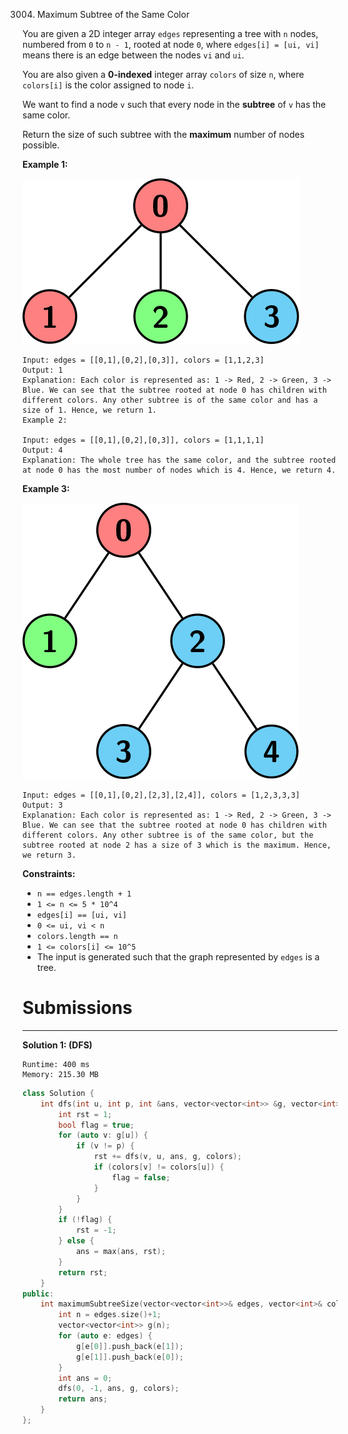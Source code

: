 3004. Maximum Subtree of the Same Color

You are given a 2D integer array `edges` representing a tree with `n` nodes, numbered from `0` to `n - 1`, rooted at node `0`, where `edges[i] = [ui, vi]` means there is an edge between the nodes `vi` and `ui`.

You are also given a **0-indexed** integer array `colors` of size `n`, where `colors[i]` is the color assigned to node `i`.

We want to find a node `v` such that every node in the **subtree** of `v` has the same color.

Return the size of such subtree with the **maximum** number of nodes possible.

 



**Example 1:**

![3004_20231216-134026.png](img/3004_20231216-134026.png)
```
Input: edges = [[0,1],[0,2],[0,3]], colors = [1,1,2,3]
Output: 1
Explanation: Each color is represented as: 1 -> Red, 2 -> Green, 3 -> Blue. We can see that the subtree rooted at node 0 has children with different colors. Any other subtree is of the same color and has a size of 1. Hence, we return 1.
Example 2:

Input: edges = [[0,1],[0,2],[0,3]], colors = [1,1,1,1]
Output: 4
Explanation: The whole tree has the same color, and the subtree rooted at node 0 has the most number of nodes which is 4. Hence, we return 4.
```

**Example 3:**

![3004_20231216-134017.png](img/3004_20231216-134017.png)
```
Input: edges = [[0,1],[0,2],[2,3],[2,4]], colors = [1,2,3,3,3]
Output: 3
Explanation: Each color is represented as: 1 -> Red, 2 -> Green, 3 -> Blue. We can see that the subtree rooted at node 0 has children with different colors. Any other subtree is of the same color, but the subtree rooted at node 2 has a size of 3 which is the maximum. Hence, we return 3.
```

**Constraints:**

* `n == edges.length + 1`
* `1 <= n <= 5 * 10^4`
* `edges[i] == [ui, vi]`
* `0 <= ui, vi < n`
* `colors.length == n`
* `1 <= colors[i] <= 10^5`
* The input is generated such that the graph represented by `edges` is a tree.

# Submissions
---
**Solution 1: (DFS)**
```
Runtime: 400 ms
Memory: 215.30 MB
```
```c++
class Solution {
    int dfs(int u, int p, int &ans, vector<vector<int>> &g, vector<int> &colors) {
        int rst = 1;
        bool flag = true;
        for (auto v: g[u]) {
            if (v != p) {
                rst += dfs(v, u, ans, g, colors);
                if (colors[v] != colors[u]) {
                    flag = false;
                }
            }
        }
        if (!flag) {
            rst = -1;
        } else {
            ans = max(ans, rst);
        }
        return rst;
    }
public:
    int maximumSubtreeSize(vector<vector<int>>& edges, vector<int>& colors) {
        int n = edges.size()+1;
        vector<vector<int>> g(n);
        for (auto e: edges) {
            g[e[0]].push_back(e[1]);
            g[e[1]].push_back(e[0]);
        }
        int ans = 0;
        dfs(0, -1, ans, g, colors);
        return ans;
    }
};
```
